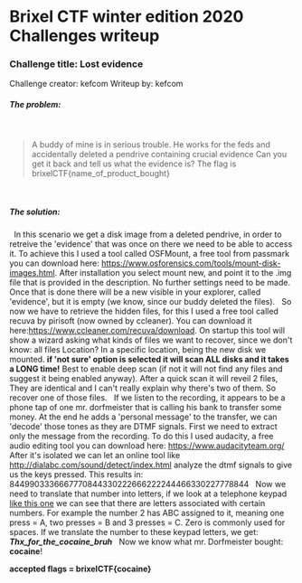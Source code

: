 # Brixel CTF winter edition 2020 Challenges writeup
### Challenge title: Lost evidence
Challenge creator: kefcom
Writeup by: kefcom

##### The problem:
&nbsp;
>A buddy of mine is in serious trouble. He works for the feds and accidentally deleted a pendrive containing crucial evidence
Can you get it back and tell us what the evidence is?
The flag is brixelCTF{name_of_product_bought}

&nbsp;
##### The solution:
&nbsp;
In this scenario we get a disk image from a deleted pendrive, in order to retreive the 'evidence' that was once on there we need to be able to access it.
To achieve this I used a tool called OSFMount, a free tool from passmark you can download here: https://www.osforensics.com/tools/mount-disk-images.html.
After installation you select mount new, and point it to the .img file that is provided in the description. No further settings need to be made.
Once that is done there will be a new visible in your explorer, called 'evidence', but it is empty (we know, since our buddy deleted the files).
&nbsp;
So now we have to retrieve the hidden files, for this I used a free tool called recuva by pirisoft (now owned by ccleaner). You can download it here:https://www.ccleaner.com/recuva/download.
On startup this tool will show a wizard asking what kinds of files we want to recover, since we don't know: all files
Location? In a specific location, being the new disk we mounted. **if 'not sure' option is selected it will scan ALL disks and it takes a LONG time!**
Best to enable deep scan (if not it will not find any files and suggest it being enabled anyway).
After a quick scan it will reveil 2 files, They are identical and I can't really explain why there's two of them. So recover one of those files.
&nbsp;
If we listen to the recording, it appears to be a phone tap of one mr. dorfmeister that is calling his bank to transfer some money.
At the end he adds a 'personal message' to the transfer, we can 'decode' those tones as they are DTMF signals. First we need to extract only the message from the recording.
To do this I used audacity, a free audio editing tool you can download here: https://www.audacityteam.org/
After it's isolated we can let an online tool like http://dialabc.com/sound/detect/index.html analyze the dtmf signals to give us the keys pressed.
This results in: 8449903336667770844330222666222244466330227778844
&nbsp;
Now we need to translate that number into letters, if we look at a telephone keypad [like this one](https://parentsof10.files.wordpress.com/2013/03/phone-keypad-picture-application.png) we can see that there are letters associated with certain numbers.
For example the number 2 has ABC assigned to it, meaning one press = A, two presses = B and 3 presses = C. Zero is commonly used for spaces.
If we translate the number to these keypad letters, we get: ***Thx_for_the_cocaine_bruh***
&nbsp;
Now we know what mr. Dorfmeister bought: **cocaine**!


**accepted flags = brixelCTF{cocaine}**